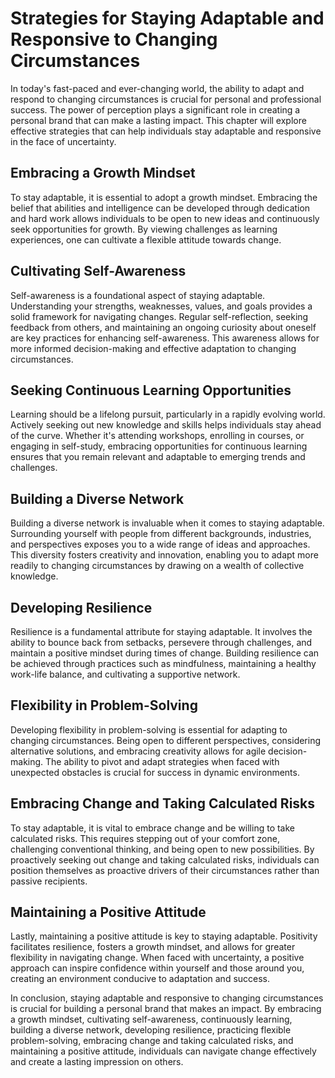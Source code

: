 Strategies for Staying Adaptable and Responsive to Changing Circumstances
==================================================================================

In today's fast-paced and ever-changing world, the ability to adapt and respond to changing circumstances is crucial for personal and professional success. The power of perception plays a significant role in creating a personal brand that can make a lasting impact. This chapter will explore effective strategies that can help individuals stay adaptable and responsive in the face of uncertainty.

Embracing a Growth Mindset
--------------------------

To stay adaptable, it is essential to adopt a growth mindset. Embracing the belief that abilities and intelligence can be developed through dedication and hard work allows individuals to be open to new ideas and continuously seek opportunities for growth. By viewing challenges as learning experiences, one can cultivate a flexible attitude towards change.

Cultivating Self-Awareness
--------------------------

Self-awareness is a foundational aspect of staying adaptable. Understanding your strengths, weaknesses, values, and goals provides a solid framework for navigating changes. Regular self-reflection, seeking feedback from others, and maintaining an ongoing curiosity about oneself are key practices for enhancing self-awareness. This awareness allows for more informed decision-making and effective adaptation to changing circumstances.

Seeking Continuous Learning Opportunities
-----------------------------------------

Learning should be a lifelong pursuit, particularly in a rapidly evolving world. Actively seeking out new knowledge and skills helps individuals stay ahead of the curve. Whether it's attending workshops, enrolling in courses, or engaging in self-study, embracing opportunities for continuous learning ensures that you remain relevant and adaptable to emerging trends and challenges.

Building a Diverse Network
--------------------------

Building a diverse network is invaluable when it comes to staying adaptable. Surrounding yourself with people from different backgrounds, industries, and perspectives exposes you to a wide range of ideas and approaches. This diversity fosters creativity and innovation, enabling you to adapt more readily to changing circumstances by drawing on a wealth of collective knowledge.

Developing Resilience
---------------------

Resilience is a fundamental attribute for staying adaptable. It involves the ability to bounce back from setbacks, persevere through challenges, and maintain a positive mindset during times of change. Building resilience can be achieved through practices such as mindfulness, maintaining a healthy work-life balance, and cultivating a supportive network.

Flexibility in Problem-Solving
------------------------------

Developing flexibility in problem-solving is essential for adapting to changing circumstances. Being open to different perspectives, considering alternative solutions, and embracing creativity allows for agile decision-making. The ability to pivot and adapt strategies when faced with unexpected obstacles is crucial for success in dynamic environments.

Embracing Change and Taking Calculated Risks
--------------------------------------------

To stay adaptable, it is vital to embrace change and be willing to take calculated risks. This requires stepping out of your comfort zone, challenging conventional thinking, and being open to new possibilities. By proactively seeking out change and taking calculated risks, individuals can position themselves as proactive drivers of their circumstances rather than passive recipients.

Maintaining a Positive Attitude
-------------------------------

Lastly, maintaining a positive attitude is key to staying adaptable. Positivity facilitates resilience, fosters a growth mindset, and allows for greater flexibility in navigating change. When faced with uncertainty, a positive approach can inspire confidence within yourself and those around you, creating an environment conducive to adaptation and success.

In conclusion, staying adaptable and responsive to changing circumstances is crucial for building a personal brand that makes an impact. By embracing a growth mindset, cultivating self-awareness, continuously learning, building a diverse network, developing resilience, practicing flexible problem-solving, embracing change and taking calculated risks, and maintaining a positive attitude, individuals can navigate change effectively and create a lasting impression on others.
